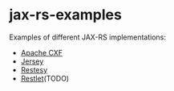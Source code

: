 jax-rs-examples
===============

Examples of different JAX-RS implementations:

* [Apache CXF](http://cxf.apache.org/)
* [Jersey](https://jersey.java.net/)
* [Restesy](http://resteasy.jboss.org/)
* [Restlet](http://restlet.org/)(TODO)
